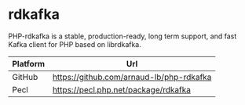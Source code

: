 # rdkafka

PHP-rdkafka is a stable, production-ready, long term support, and fast Kafka client for PHP based on librdkafka.

| Platform | Url                                                              |
|----------|------------------------------------------------------------------|
| GitHub   | https://github.com/arnaud-lb/php-rdkafka                         |
| Pecl     | https://pecl.php.net/package/rdkafka                             |
